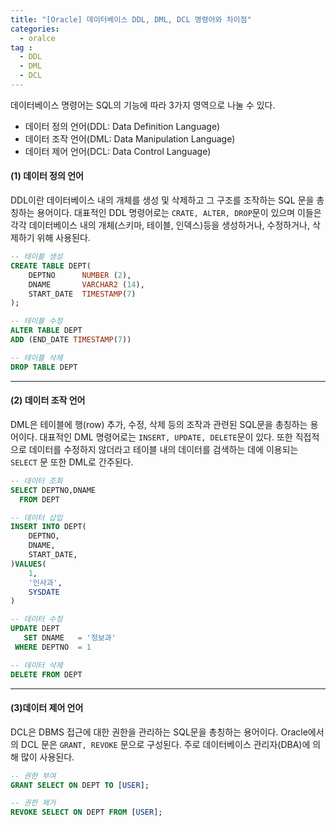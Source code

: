 ```yaml
---
title: "[Oracle] 데이터베이스 DDL, DML, DCL 명령어와 차이점"
categories: 
  - oralce
tag :
  - DDL
  - DML
  - DCL
---
```


데이터베이스 명령어는 SQL의 기능에 따라 3가지 영역으로 나눌 수 있다.
- 데이터 정의 언어(DDL: Data Definition Language)
- 데이터 조작 언어(DML: Data Manipulation Language)
- 데이터 제어 언어(DCL: Data Control Language)

#### (1) 데이터 정의 언어
DDL이란 데이터베이스 내의 개체를 생성 및 삭제하고 그 구조를 조작하는 SQL 문을 총칭하는 용어이다. 대표적인 DDL 명령어로는 `CRATE, ALTER, DROP`문이 있으며 이들은 각각 데이터베이스 내의 개체(스키마, 테이블, 인덱스)등을 생성하거나, 수정하거나, 삭제하기 위해 사용된다. 
```sql
-- 테이블 생성
CREATE TABLE DEPT(
    DEPTNO      NUMBER (2),
    DNAME       VARCHAR2 (14),
    START_DATE  TIMESTAMP(7) 
);

-- 테이블 수정
ALTER TABLE DEPT 
ADD (END_DATE TIMESTAMP(7))

-- 테이블 삭제
DROP TABLE DEPT
```

---

#### (2) 데이터 조작 언어
DML은 테이블에 행(row) 추가, 수정, 삭제 등의 조작과 관련된 SQL문을 총칭하는 용어이다. 대표적인 DML 명령어로는 `INSERT, UPDATE, DELETE`문이 있다. 또한 직접적으로 데이터를 수정하지 않더라고 테이블 내의 데이터를 검색하는 데에 이용되는 `SELECT` 문 또한 DML로 간주된다.
```sql
-- 데이터 조회
SELECT DEPTNO,DNAME
  FROM DEPT

-- 데이터 삽입
INSERT INTO DEPT(
    DEPTNO,
    DNAME,           
    START_DATE,  
)VALUES(
    1,
    '인사과',
    SYSDATE
)

-- 데이터 수정
UPDATE DEPT
   SET DNAME   = '정보과'
 WHERE DEPTNO  = 1

-- 데이터 삭제
DELETE FROM DEPT
```

----
#### (3)데이터 제어 언어

DCL은 DBMS 접근에 대한 권한을 관리하는 SQL문을 총칭하는 용어이다. Oracle에서의 DCL 문은 `GRANT, REVOKE` 문으로 구성된다. 주로 데이터베이스 관리자(DBA)에 의해 많이 사용된다.
```sql
-- 권한 부여
GRANT SELECT ON DEPT TO [USER];

-- 권한 제거
REVOKE SELECT ON DEPT FROM [USER];
```
